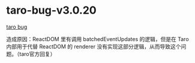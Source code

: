 # taro-bug-v3.0.20
[taro bug](https://github.com/NervJS/taro/issues/8516)

造成原因：ReactDOM 里有调用 batchedEventUpdates 的逻辑，但是在 Taro 内部用于代替 ReactDOM 的 renderer 没有实现这部分逻辑，从而导致这个问题。（taro官方回复）
